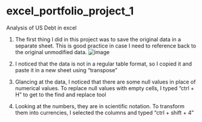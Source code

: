 # excel_portfolio_project_1
Analysis of US Debt in excel 

1) The first thing I did in this project was to save the original data in a separate sheet. This is good practice in case I need to reference back to the original unmodified data.
   ![image](https://github.com/Stivan1999/excel_portfolio_project_1/assets/139000414/60a4ff1d-d79c-4a22-a40b-703fba54089a)


3) I noticed that the data is not in a regular table format, so I copied it and paste it in a new sheet using “transpose” 
4) Glancing at the data, I noticed that there are some null values in place of numerical values. To replace null values with empty cells, I typed “ctrl + H” to get to the find and replace tool
5) Looking at the numbers, they are in scientific notation. To transform them into currencies, I selected the columns and typed “ctrl + shift + 4” 

